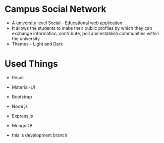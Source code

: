 
# Campus Social Network 
- A university level Social - Educational web application
- It allows the students to make their public profiles by which they can exchange information, contribute, poll and establish communities within the university
- Themes - Light and Dark

 # Used Things
- React
- Material-UI
- Bootstrap
- Node js
- Express js
- MongoDB

- this is development branch
